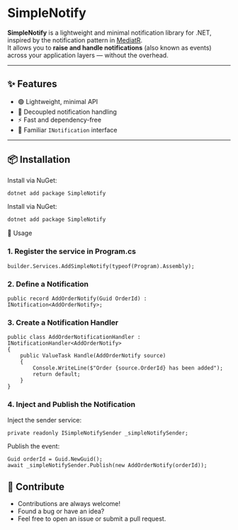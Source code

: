 # SimpleNotify

**SimpleNotify** is a lightweight and minimal notification library for .NET, inspired by the notification pattern in [MediatR](https://github.com/jbogard/MediatR).  
It allows you to **raise and handle notifications** (also known as events) across your application layers — without the overhead.

---

## ✨ Features

- 🟢 Lightweight, minimal API
- 🧩 Decoupled notification handling
- ⚡ Fast and dependency-free
- 🧠 Familiar `INotification` interface

---


## 📦 Installation

Install via NuGet:

```bash
dotnet add package SimpleNotify
```

Install via NuGet:

```bash
dotnet add package SimpleNotify
```




🚀 Usage
###  1. Register the service in Program.cs

```
builder.Services.AddSimpleNotify(typeof(Program).Assembly);
```

### 2. Define a Notification
```
public record AddOrderNotify(Guid OrderId) : INotification<AddOrderNotify>;
```

### 3. Create a Notification Handler
```
public class AddOrderNotificationHandler : INotificationHandler<AddOrderNotify>
{
    public ValueTask Handle(AddOrderNotify source)
    {
        Console.WriteLine($"Order {source.OrderId} has been added");
        return default;
    }
}
```

### 4. Inject and Publish the Notification
Inject the sender service:
```
private readonly ISimpleNotifySender _simpleNotifySender;
```

Publish the event:
```
Guid orderId = Guid.NewGuid();
await _simpleNotifySender.Publish(new AddOrderNotify(orderId));
```

## 🤝 Contribute
- Contributions are always welcome!
- Found a bug or have an idea?  
- Feel free to open an issue or submit a pull request.